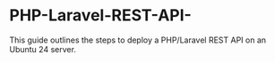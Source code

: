 # PHP-Laravel-REST-API-
This guide outlines the steps to deploy a PHP/Laravel REST API on an Ubuntu 24 server.
